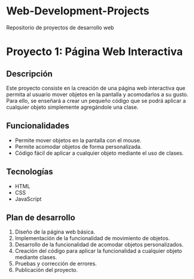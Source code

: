 # Web-Development-Projects
Repositorio de proyectos de desarrollo web
# Proyecto 1: Página Web Interactiva
## Descripción
Este proyecto consiste en la creación de una página web interactiva que permita al usuario mover objetos en la pantalla y acomodarlos a su gusto. Para ello, se enseñará a crear un pequeño código que se podrá aplicar a cualquier objeto simplemente agregándole una clase.

## Funcionalidades
- Permite mover objetos en la pantalla con el mouse.
- Permite acomodar objetos de forma personalizada.
- Código fácil de aplicar a cualquier objeto mediante el uso de clases.
## Tecnologías
- HTML
- CSS
- JavaScript
## Plan de desarrollo
1. Diseño de la página web básica.
2. Implementación de la funcionalidad de movimiento de objetos.
3. Desarrollo de la funcionalidad de acomodar objetos personalizados.
4. Creación del código para aplicar la funcionalidad a cualquier objeto mediante clases.
5. Pruebas y corrección de errores.
6. Publicación del proyecto.
